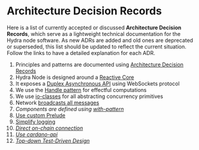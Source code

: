 # Architecture Decision Records

Here is a list of currently accepted or discussed **Architecture Decision Records**, which serve as a lightweight technical documentation for the Hydra node software. As new ADRs are added and old ones are deprecated or superseded, this list should be updated to reflect the current situation. Follow the links to have a detailed explanation for each ADR.

1. Principles and patterns are documented using [Architecture Decision Records](./0001-record-architecture-decisions.md)
2. Hydra Node is designed around a [Reactive Core](./0002-reactive-core.md)
3. It exposes a [Duplex Asynchronous API](./0003-asynchronous-duplex-api.md) using WebSockets protocol
4. We use the [Handle pattern](./0004-use-handle-to-model-effects.md) for effectful computations
5. We use [io-classes](./0005-use-io-sim-classes.md) for all abstracting concurrency primitives
6. Network [broadcasts all messages](./0006-network-broadcasts-all-messages.md)
7. _Components are defined using [with-pattern](./0007-with-pattern-component-interfaces.md)_
8. [Use custom Prelude](./0008-use-custom-prelude.md)
9. [Simplify logging](./0009-simplify-logging.md)
10. _[Direct on-chain connection](./0010-use-direct-chain.md)_
11. _[Use cardano-api](./0011-use-cardano-api.md)_
12. _[Top-down Test-Driven Design](./0012-testing-strategy.md)_
